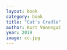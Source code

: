 ```yaml
---
layout: book
category: book
title: "Cat's Cradle"
author: Kurt Vonnegut
year: 2019
image: cc.jpg
---
```


